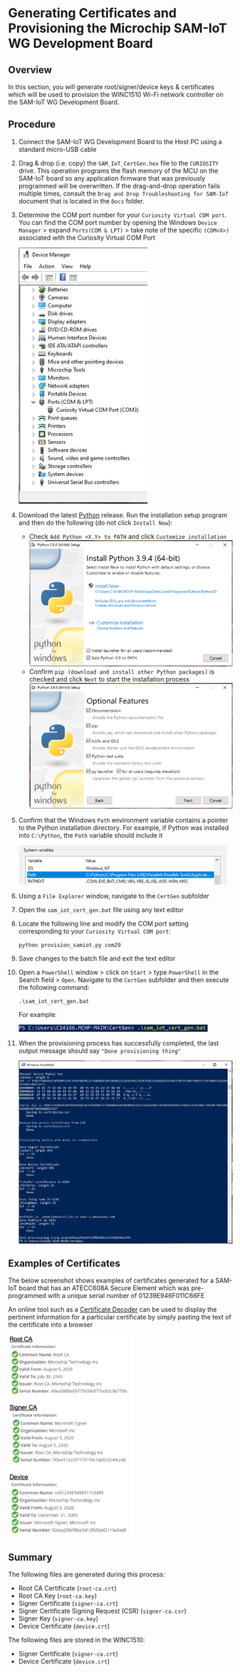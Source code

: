 # Generating Certificates and Provisioning the Microchip SAM-IoT WG Development Board

## Overview

In this section, you will generate root/signer/device keys & certificates which will be used to provision the WINC1510 Wi-Fi network controller on the SAM-IoT WG Development Board. 

## Procedure

1. Connect the SAM-IoT WG Development Board to the Host PC using a standard micro-USB cable

2. Drag & drop (i.e. copy) the `SAM_IoT_CertGen.hex` file to the `CURIOSITY` drive.  This operation programs the flash memory of the MCU on the SAM-IoT board so any application firmware that was previously programmed will be overwritten.  If the drag-and-drop operation fails multiple times, consult the `Drag and Drop Troubleshooting for SAM-IoT` document that is located in the `Docs` folder.

3. Determine the COM port number for your `Curiosity Virtual COM port`.  You can find the COM port number by opening the Windows `Device Manager` &gt; expand `Ports(COM & LPT)` &gt; take note of the specific `(COM<X>)` associated with the Curiosity Virtual COM Port

    <img src=".//media/image_01.png" />

4. Download the latest [Python](https://www.python.org/downloads/) release. Run the installation setup program and then do the following (do not click `Install Now`):

    - Check `Add Python <X.Y> to PATH` and click `Customize installation`
        <img src=".//media/image_02.png" />
    - Confirm `pip (download and install other Python packages)` is checked and click `Next` to start the installation process
        <img src=".//media/image_03.png" />

5. Confirm that the Windows `Path` environment variable contains a pointer to the Python installation directory.  For example, if Python was installed into `C:\Python`, the `Path` variable should include it

    <img src=".//media/image_04.png" />

6. Using a `File Explorer` window, navigate to the `CertGen` subfolder

7. Open the `sam_iot_cert_gen.bat` file using any text editor

8. Locate the following line and modify the COM port setting corresponding to your `Curiosity Virtual COM port`:

    ```
    python provision_samiot.py com29
    ```

9. Save changes to the batch file and exit the text editor

10. Open a `PowerShell` window > click on `Start` > type `PowerShell` in the Search field > `Open`.  Navigate to the `CertGen` subfolder and then execute the following command:

    ```
    .\sam_iot_cert_gen.bat
    ```
    For example:

    <img src=".//media/image_05.png" />

10. When the provisioning process has successfully completed, the last output message should say `"Done provisioning thing"`

    <img src=".//media/image_06.png" />

## Examples of Certificates

The below screenshot shows examples of certificates generated for a SAM-IoT board that has an ATECC608A Secure Element which was pre-programmed with a unique serial number of 01239E946F011C66FE

An online tool such as a [Certificate Decoder](https://www.sslshopper.com/certificate-decoder.html) can be used to display the pertinent information for a particular certificate by simply pasting the text of the certificate into a browser

<img src=".//media/image_07.png" />

## Summary

The following files are generated during this process:

- Root CA Certificate (`root-ca.crt`)
- Root CA Key (`root-ca.key`)
- Signer Certificate (`signer-ca.crt`)
- Signer Certificate Signing Request (CSR) (`signer-ca.csr`)
- Signer Key (`signer-ca.key`)
- Device Certificate (`device.crt`)

The following files are stored in the WINC1510:

- Signer Certificate (`signer-ca.crt`)
- Device Certificate (`device.crt`)